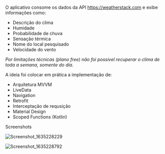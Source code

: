 
O aplicativo consome os dados da API https://weatherstack.com e exibe informações como: 
- Descrição do clima
- Humidade
- Probabilidade de chuva
- Sensação térmica
- Nome do local pesquisado
- Velocidade do vento

*Por limitações técnicas (plano free) não foi possível recuperar o clima de toda a semana, somente do dia.*

A ideia foi colocar em prática a implementação de:
- Arquitetura MVVM
- LiveData
- Navigation
- Retrofit 
- Interceptação de requsição
- Material Design
- Scoped Functions (Kotlin)

Screenshots

![Screenshot_1635228229](https://user-images.githubusercontent.com/44878255/138819175-4bc4d06c-8ec0-4564-9f5c-b5738dd17f8d.png)

![Screenshot_1635228792](https://user-images.githubusercontent.com/44878255/138819189-ce9c29a9-f88a-46fe-925d-bfb043d0ca48.png)
